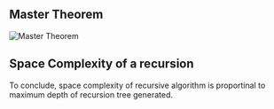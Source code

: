 ## Master Theorem

![Master Theorem](/Users/blake/Desktop/JavaNotes/Java/pictures/mastertheorem.png)



## Space Complexity of a recursion

To conclude, space complexity of recursive algorithm is proportinal to maximum depth of recursion tree generated. 